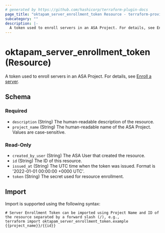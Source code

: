 ```yaml
---
# generated by https://github.com/hashicorp/terraform-plugin-docs
page_title: "oktapam_server_enrollment_token Resource - terraform-provider-oktapam"
subcategory: ""
description: |-
  A token used to enroll servers in an ASA Project. For details, see Enroll a server https://help.okta.com/asa/en-us/Content/Topics/Adv_Server_Access/docs/setup/enrolling-a-server.htm.
---
```


# oktapam_server_enrollment_token (Resource)

A token used to enroll servers in an ASA Project. For details, see [Enroll a server](https://help.okta.com/asa/en-us/Content/Topics/Adv_Server_Access/docs/setup/enrolling-a-server.htm).



<!-- schema generated by tfplugindocs -->
## Schema

### Required

- `description` (String) The human-readable description of the resource.
- `project_name` (String) The human-readable name of the ASA Project. Values are case-sensitive.

### Read-Only

- `created_by_user` (String) The ASA User that created the resource.
- `id` (String) The ID of this resource.
- `issued_at` (String) The UTC time when the token was issued. Format is '2022-01-01 00:00:00 +0000 UTC'.
- `token` (String) The secret used for resource enrollment.

## Import

Import is supported using the following syntax:

```shell
# Server Enrollment Token can be imported using Project Name and ID of the resource separated by a forward slash (/), e.g.,
terraform import oktapam_server_enrollment_token.example {{project_name}}/{{id}}
```
